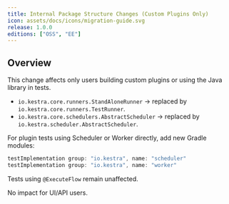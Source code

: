 ```yaml
---
title: Internal Package Structure Changes (Custom Plugins Only)
icon: assets/docs/icons/migration-guide.svg
release: 1.0.0
editions: ["OSS", "EE"]
---
```


## Overview

This change affects only users building custom plugins or using the Java library in tests.

- `io.kestra.core.runners.StandAloneRunner` → replaced by `io.kestra.core.runners.TestRunner`.
- `io.kestra.core.schedulers.AbstractScheduler` → replaced by `io.kestra.scheduler.AbstractScheduler`.

For plugin tests using Scheduler or Worker directly, add new Gradle modules:

```groovy
testImplementation group: "io.kestra", name: "scheduler"
testImplementation group: "io.kestra", name: "worker"
```

Tests using `@ExecuteFlow` remain unaffected.

No impact for UI/API users.
